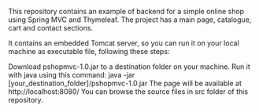 This repository contains an example of backend for a simple online shop using Spring MVC and Thymeleaf. The project has a main page, catalogue, cart and contact sections.

It contains an embedded Tomcat server, so you can run it on your local machine as executable file, following these steps:

Download pshopmvc-1.0.jar to a destination folder on your machine.
Run it with java using this command: java -jar [your_destination_folder]/pshopmvc-1.0.jar
The page will be available at http://localhost:8080/
You can browse the source files in src folder of this repository.
